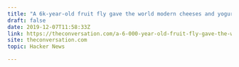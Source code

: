 ```yaml
---
title: "A 6k-year-old fruit fly gave the world modern cheeses and yogurts"
draft: false
date: 2019-12-07T11:58:33Z
link: https://theconversation.com/a-6-000-year-old-fruit-fly-gave-the-world-modern-cheeses-and-yogurts-128165?utm_medium=RSS&utm_source=hune
site: theconversation.com
topic: Hacker News  

---
```

